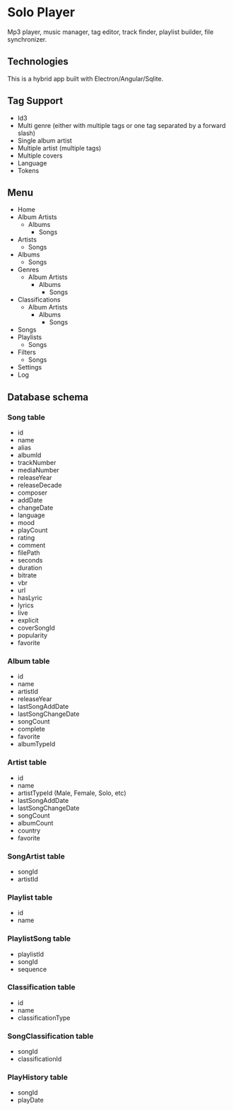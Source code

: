 # Solo Player

Mp3 player, music manager, tag editor, track finder, playlist builder, file synchronizer.

## Technologies
This is a hybrid app built with Electron/Angular/Sqlite.

## Tag Support
- Id3
- Multi genre (either with multiple tags or one tag separated by a forward slash)
- Single album artist
- Multiple artist (multiple tags)
- Multiple covers
- Language
- Tokens

## Menu
- Home
- Album Artists
  - Albums
    - Songs
- Artists
  - Songs
- Albums
  - Songs
- Genres
  - Album Artists
    - Albums
      - Songs
- Classifications
  - Album Artists
    - Albums
      - Songs
- Songs
- Playlists
  - Songs
- Filters
  - Songs
- Settings
- Log

## Database schema

### Song table
- id
- name
- alias
- albumId
- trackNumber
- mediaNumber
- releaseYear
- releaseDecade
- composer
- addDate
- changeDate
- language
- mood
- playCount
- rating
- comment
- filePath
- seconds
- duration
- bitrate
- vbr
- url
- hasLyric
- lyrics
- live
- explicit
- coverSongId
- popularity
- favorite

### Album table
- id
- name
- artistId
- releaseYear
- lastSongAddDate
- lastSongChangeDate
- songCount
- complete
- favorite
- albumTypeId

### Artist table
- id
- name
- artistTypeId (Male, Female, Solo, etc)
- lastSongAddDate
- lastSongChangeDate
- songCount
- albumCount
- country
- favorite

### SongArtist table
- songId
- artistId

### Playlist table
- id
- name

### PlaylistSong table
- playlistId
- songId
- sequence

### Classification table
- id
- name
- classificationType

### SongClassification table
- songId
- classificationId

### PlayHistory table
- songId
- playDate